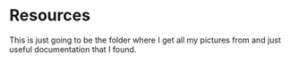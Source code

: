 # Resources


This is just going to be the folder where I get all my pictures from and just useful documentation that I found.
